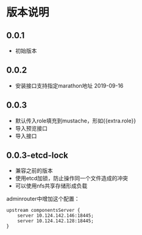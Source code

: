 # 版本说明

## 0.0.1

- 初始版本

## 0.0.2

- 安装接口支持指定marathon地址 2019-09-16

## 0.0.3
- 默认传入role填充到mustache，形如{{extra.role}}
- 导入预览接口
- 导入接口

## 0.0.3-etcd-lock
- 兼容之前的版本
- 使用etcd加锁，防止操作同一个文件造成的冲突
- 可以使用nfs共享存储形成负载

adminrouter中增加这个配置：
```
upstream componentsServer {
	server 10.124.142.146:18445;
	server 10.124.142.128:18445;
}
```
